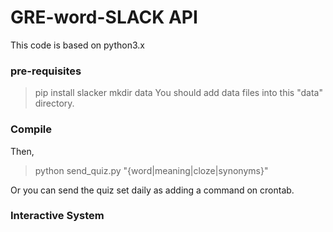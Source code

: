 # GRE-word-SLACK API
This code is based on python3.x
### pre-requisites
> pip install slacker
> mkdir data
You should add data files into this "data" directory.

### Compile
Then, 
> python send_quiz.py "{word|meaning|cloze|synonyms}"

Or you can send the quiz set daily as adding a command on crontab.

### Interactive System
